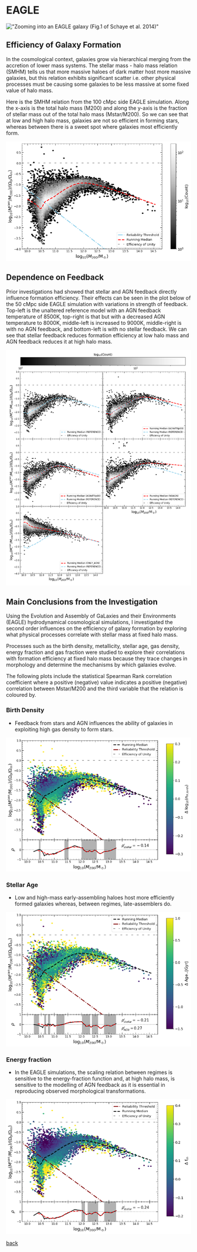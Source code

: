# EAGLE
!["Zooming into an EAGLE galaxy (Fig.1 of Schaye et al. 2014)"](eagle_zoom_stages1.png)

## Efficiency of Galaxy Formation

In the cosmological context, galaxies grow via hierarchical merging from the accretion of lower mass systems.  The stellar mass - halo mass relation (SMHM) tells us that more massive haloes of dark matter host more massive galaxies, but this relation exhibits significant scatter i.e. other physical processes must be causing some galaxies to be less massive at some fixed value of halo mass.

Here is the SMHM relation from the 100 cMpc side EAGLE simulation.  Along the x-axis is the total halo mass (M200) and along the y-axis is the fraction of stellar mass out of the total halo mass (Mstar/M200).  So we can see that at low and high halo mass, galaxies are not so efficient in forming stars, whereas between there is a sweet spot where galaxies most efficiently form.

![SMHM](L100_SMHM.png)

## Dependence on Feedback

Prior investigations had showed that stellar and AGN feedback directly influence formation efficiency.  Their effects can be seen in the plot below of the 50 cMpc side EAGLE simulation with variations in strength of feedback.  Top-left is the unaltered reference model with an AGN feedback temperature of 8500K, top-right is that but with a decreased AGN temperature to 8000K, middle-left is increased to 9000K, middle-right is with no AGN feedback, and bottom-left is with no stellar feedback.  We can see that stellar feedback reduces formation efficiency at low halo mass and AGN feedback reduces it at high halo mass.

![Feedback](L50_Variations.png)

## Main Conclusions from the Investigation

Using the Evolution and Assembly of GaLaxies and their Environments (EAGLE) hydrodynamical cosmological simulations, I investigated the second order influences on the efficiency of galaxy formation by exploring what physical processes correlate with stellar mass at fixed halo mass.

Processes such as the birth density, metallicity, stellar age, gas density, energy fraction and gas fraction were studied to explore their correlations with formation efficiency at fixed halo mass because they trace changes in morphology and determine the mechanisms by which galaxies evolve.

The following plots include the statistical Spearman Rank correlation coefficient where a positive (negative) value indicates a positive (negative) correlation between Mstar/M200 and the third variable that the relation is coloured by.

### Birth Density

* Feedback from stars and AGN influences the ability of galaxies in exploiting high gas density to form stars.

![Birth Density](BirthDensity.png)

### Stellar Age

* Low and high-mass early-assembling haloes host more efficiently formed galaxies whereas, between regimes, late-assemblers do.

![Stellar Age](StellarAge.png)

### Energy fraction

* In the EAGLE simulations, the scaling relation between regimes is sensitive to the energy-fraction function and, at high halo mass, is sensitive to the modelling of AGN feedback as it is essential in reproducing observed morphological transformations.

![Energy Fraction](EnergyFraction.png)

[back](./)

